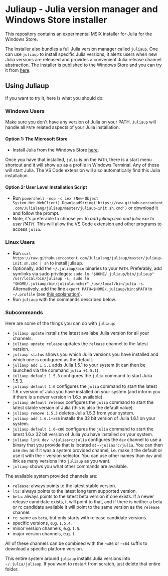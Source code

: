 # Juliaup - Julia version manager and Windows Store installer

This repository contains an experimental MSIX installer for Julia for the Windows Store.

The installer also bundles a full Julia version manager called `juliaup`. One can use `juliaup` to install specific Julia versions, it alerts users when new Julia versions are released and provides a convenient Julia release channel abstraction. The installer is published to the Windows Store and you can try it from [here](https://www.microsoft.com/store/apps/9NJNWW8PVKMN).

## Using Juliaup

If you want to try it, here is what you should do:

### Windows Users
Make sure you don't have any version of Julia on your PATH. `Juliaup` will handle all `PATH` related aspects of your Julia installation.

#### Option 1: The Microsoft Store
- Install Julia from the Windows Store [here](https://www.microsoft.com/store/apps/9NJNWW8PVKMN).

Once you have that installed, `julia` is on the `PATH`, there is a start menu shortcut and it will show up as a profile in Windows Terminal. Any of those will start Julia. The VS Code extension will also automatically find this Julia installation.

#### Option 2: User Level Installation Script
- Run `powershell -nop -c iex (New-Object System.Net.WebClient).DownloadString('https://raw.githubusercontent.com/Julialang/juliaup/master/juliaup-init.sh.cmd')` 
    or [download](https://raw.githubusercontent.com/Julialang/juliaup/master/juliaup-init.sh.cmd) it and follow the prompt.
- Note, it's preferable to choose `yes` to _add juliaup.exe and julia.exe to user PATH_. This will allow the VS Code extension and other programs to access `julia`.

### Linux Users
- Run `curl https://raw.githubusercontent.com/Julialang/juliaup/master/juliaup-init.sh.cmd | sh` to install juliaup.
- Optionally, add the `~/.juliaup/bin` binaries to your `PATH`. Preferably, add symlinks via sudo privileges: `sudo ln "$HOME/.juliaup/bin/juliaup" /usr/local/bin/juliaup -s; sudo ln "$HOME/.juliaup/bin/julialauncher" /usr/local/bin/julia -s`.
    Alternatively, add the line `export PATH=$HOME/.juliaup/bin:$PATH` to `~/.profile` (see [this explanation](https://unix.stackexchange.com/a/26059)).
- Run `juliaup` with the commands described below.

### Subcommands
Here are some of the things you can do with `juliaup`:
- `juliaup update` installs the latest availabe Julia version for all your channels.
- `juliaup update release` updates the `release` channel to the latest version.
- `juliaup status` shows you which Julia versions you have installed and which one is configured as the default.
- `juliaup add 1.5.1` adds Julia 1.5.1 to your system (it can then be launched via the command `julia +1.5.1`).
- `juliaup default 1.5.3` configures the `julia` command to start Julia 1.5.3.
- `juliaup default 1.6` configures the `julia` command to start the latest 1.6.x version of Julia you have installed on your system (and inform you if there is a newer version in 1.6.x available).
- `juliaup default release` configures the `julia` command to start the latest stable version of Julia (this is also the default value).
- `juliaup remove 1.5.3` deletes Julia 1.5.3 from your system.
- `juliaup add 1.6.1~x86` installs the 32 bit version of Julia 1.6.1 on your system.
- `juliaup default 1.6~x86` configures the `julia` command to start the latest 1.6.x 32 bit version of Julia you have installed on your system.
- `juliaup link dev ~/juliasrc/julia` configures the `dev` channel to use a binary that you provide that is located at `~/juliasrc/julia`. You can then use `dev` as if it was a system provided channel, i.e. make it the default or use it with the `+` version selector. You can use other names than `dev` and link as many versions into `juliaup` as you want.
- `juliaup` shows you what other commands are available.

The available system provided channels are:
- `release`: always points to the latest stable version.
- `lts`: always points to the latest long term supported version.
- `beta`: always points to the latest beta version if one exists. If a newer release candidate exists, it will point to that, and if there is neither a beta or rc candidate available it will point to the same version as the `release` channel.
- `rc`: same as `beta`, but only starts with release candidate versions.
- specific versions, e.g. `1.5.4`.
- minor version channels, e.g. `1.5`.
- major version channels, e.g. `1`.

All of these channels can be combined with the `~x86` or `~x64` suffix to download a specific platform version.

This entire system around `juliaup` installs Julia versions into `~/.julia/juliaup`. If you want to restart from scratch, just delete that entire folder.
